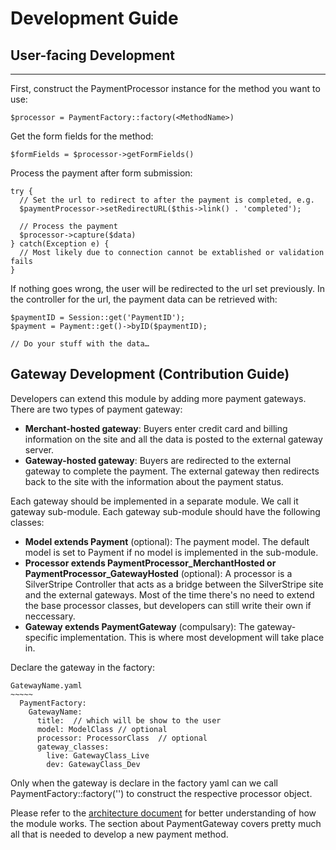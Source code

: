 # Development Guide

## User-facing Development
--------------------------
First, construct the PaymentProcessor instance for the method you want to use:

    $processor = PaymentFactory::factory(<MethodName>)

Get the form fields for the method:
    
    $formFields = $processor->getFormFields()

Process the payment after form submission:
    
    try {
      // Set the url to redirect to after the payment is completed, e.g.
      $paymentProcessor->setRedirectURL($this->link() . 'completed');
      
      // Process the payment 
      $processor->capture($data)
    } catch(Exception e) {
      // Most likely due to connection cannot be extablished or validation fails
    }
    
If nothing goes wrong, the user will be redirected to the url set previously. In the controller for the url, the payment data can be retrieved with:

    $paymentID = Session::get('PaymentID');
    $payment = Payment::get()->byID($paymentID);
    
    // Do your stuff with the data…
    
## Gateway Development (Contribution Guide)
Developers can extend this module by adding more payment gateways. There are two types of payment gateway:

  * **Merchant-hosted gateway**: Buyers enter credit card and billing information on the site and all the data is posted to the external gateway server.
  * **Gateway-hosted gateway**: Buyers are redirected to the external gateway to complete the payment. The external gateway then redirects back to the site with the information about the payment status.

Each gateway should be implemented in a separate module. We call it gateway sub-module. Each gateway sub-module should have the following classes:
  
  * **Model extends Payment** (optional): The payment model. The default model is set to Payment if no model is implemented in the sub-module.
  * **Processor extends PaymentProcessor_MerchantHosted or PaymentProcessor_GatewayHosted** (optional): A processor is a SilverStripe Controller that acts as a bridge between the SilverStripe site and the external gateways. Most of the time there's no need to extend the base processor classes, but developers can still write their own if neccessary.
  * **Gateway extends PaymentGateway** (compulsary): The gateway-specific implementation. This is where most development will take place in.

Declare the gateway in the factory:

    GatewayName.yaml 
    ~~~~~
      PaymentFactory:
        GatewayName: 
          title:  // which will be show to the user
          model: ModelClass // optional  
          processor: ProcessorClass  // optional
          gateway_classes: 
            live: GatewayClass_Live
            dev: GatewayClass_Dev
            
Only when the gateway is declare in the factory yaml can we call PaymentFactory::factory('<GatewayName>') to construct the respective processor object.

Please refer to the [architecture document](https://github.com/ryandao/silverstripe-payment/tree/1.0/docs/Architecture.md) for better understanding of how the module works. The section about PaymentGateway covers pretty much all that is needed to develop a new payment method.